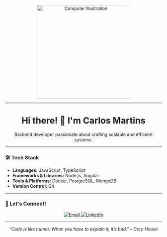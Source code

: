 <div align="center">
  <img src="https://raw.githubusercontent.com/MicaelliMedeiros/micaellimedeiros/master/image/computer-illustration.png" alt="Computer Illustration" width="300px" />
</div>

---

<h1 align="center">Hi there! 👋 I'm Carlos Martins</h1>

<p align="center">Backend developer passionate about crafting scalable and efficient systems.</p>

---

### 🛠️ Tech Stack

- **Languages:** JavaScript, TypeScript
- **Frameworks & Libraries:** Node.js, Angular
- **Tools & Platforms:** Docker, PostgreSQL, MongoDB
- **Version Control:** Git

---

### 💬 Let's Connect!

<p align="center">
  <a href="mailto:carlosedsm.276@gmail.com" title="Email">
    <img src="https://img.shields.io/badge/-Email-D14836?style=for-the-badge&logo=gmail&logoColor=white" alt="Email"/>
  </a>
  <a href="https://www.linkedin.com/in/carlosesmartins" title="LinkedIn">
    <img src="https://img.shields.io/badge/-LinkedIn-0A66C2?style=for-the-badge&logo=linkedin&logoColor=white" alt="LinkedIn"/>
  </a>
</p>

---

<div align="center">
  <em>"Code is like humor. When you have to explain it, it’s bad." – Cory House</em>
</div>
